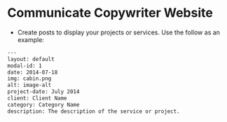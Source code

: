 Communicate Copywriter Website
=========================

- Create posts to display your projects or services. Use the follow as an example:
```txt
---
layout: default
modal-id: 1
date: 2014-07-18
img: cabin.png
alt: image-alt
project-date: July 2014
client: Client Name
category: Category Name
description: The description of the service or project.
